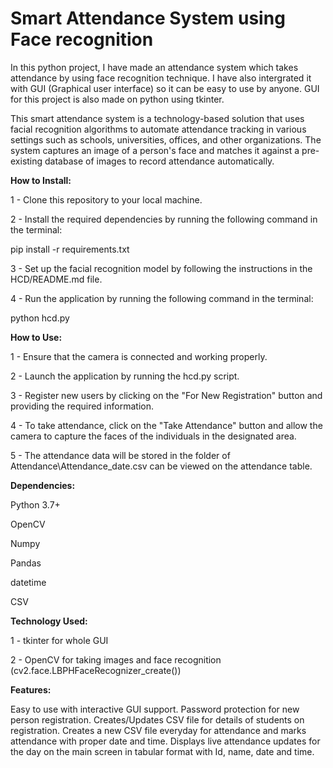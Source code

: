 # Smart Attendance System using Face recognition

In this python project, I have made an attendance system which takes attendance by using face recognition technique. I have also intergrated it with GUI (Graphical user interface) so it can be easy to use by anyone. GUI for this project is also made on python using tkinter.

This smart attendance system is a technology-based solution that uses facial recognition algorithms to automate attendance tracking in various settings such as schools, universities, offices, and other organizations. The system captures an image of a person's face and matches it against a pre-existing database of images to record attendance automatically.


**How to Install:**


1 - Clone this repository to your local machine.

2 - Install the required dependencies by running the following command in the terminal:

 pip install -r requirements.txt
 
3 - Set up the facial recognition model by following the instructions in the HCD/README.md file.

4 - Run the application by running the following command in the terminal:

 python hcd.py


**How to Use:**


1 - Ensure that the camera is connected and working properly.

2 - Launch the application by running the hcd.py script.

3 - Register new users by clicking on the "For New Registration" button and providing the required information.

4 - To take attendance, click on the "Take Attendance" button and allow the camera to capture the faces of the individuals in the designated area.

5 - The attendance data will be stored in the folder of Attendance\Attendance_date.csv can be viewed on the attendance table.



**Dependencies:**


Python 3.7+

OpenCV

Numpy

Pandas

datetime

CSV


**Technology Used:**


1 - tkinter for whole GUI

2 - OpenCV for taking images and face recognition (cv2.face.LBPHFaceRecognizer_create())


**Features:**


Easy to use with interactive GUI support.
Password protection for new person registration.
Creates/Updates CSV file for details of students on registration.
Creates a new CSV file everyday for attendance and marks attendance with proper date and time.
Displays live attendance updates for the day on the main screen in tabular format with Id, name, date and time.
